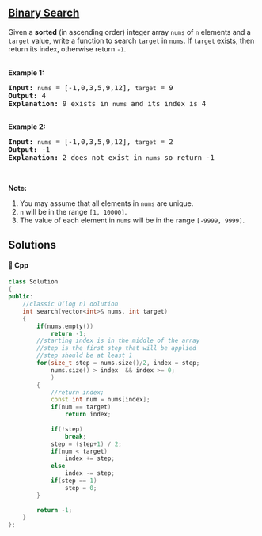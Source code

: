 ## [Binary Search](https://leetcode.com/problems/binary-search)

<p>Given a <strong>sorted</strong> (in ascending order) integer array <code>nums</code> of <code>n</code> elements and a <code>target</code> value, write a function to search <code>target</code> in <code>nums</code>. If <code>target</code> exists, then return its index, otherwise return <code>-1</code>.</p>

<p><br />
<strong>Example 1:</strong></p>

<pre>
<strong>Input:</strong> <code>nums</code> = [-1,0,3,5,9,12], <code>target</code> = 9
<strong>Output:</strong> 4
<strong>Explanation:</strong> 9 exists in <code>nums</code> and its index is 4

</pre>

<p><strong>Example 2:</strong></p>

<pre>
<strong>Input:</strong> <code>nums</code> = [-1,0,3,5,9,12], <code>target</code> = 2
<strong>Output:</strong> -1
<strong>Explanation:</strong> 2 does not exist in <code>nums</code> so return -1
</pre>

<p>&nbsp;</p>

<p><strong>Note:</strong></p>

<ol>
	<li>You may assume that all elements in <code>nums</code> are unique.</li>
	<li><code>n</code> will be in the range <code>[1, 10000]</code>.</li>
	<li>The value of each element in <code>nums</code> will be in the range <code>[-9999, 9999]</code>.</li>
</ol>


## Solutions
#### 🧠 Cpp
```cpp
class Solution
{
public:
    //classic O(log n) dolution
    int search(vector<int>& nums, int target)
    {
        if(nums.empty())
            return -1;
        //starting index is in the middle of the array
        //step is the first step that will be applied
        //step should be at least 1
        for(size_t step = nums.size()/2, index = step;
            nums.size() > index  && index >= 0;
            )
        {
            //return index;
            const int num = nums[index];
            if(num == target)
                return index;
            
            if(!step)
                break;
            step = (step+1) / 2;
            if(num < target)
                index += step;
            else
                index -= step;
            if(step == 1)
                step = 0;
        }   
        
        return -1;
    }
};
```
